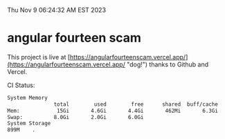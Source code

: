 Thu Nov  9 06:24:32 AM EST 2023

# angular fourteen scam


This project is live at [https://angularfourteenscam.vercel.app/](https://angularfourteenscam.vercel.app/ "dog!") thanks to Github and Vercel.

CI Status: 

```bash
System Memory
               total        used        free      shared  buff/cache   available
Mem:            15Gi       4.6Gi       4.4Gi       462Mi       6.3Gi       9.9Gi
Swap:          8.0Gi       2.0Gi       6.0Gi
System Storage
899M	.
```
```bash
